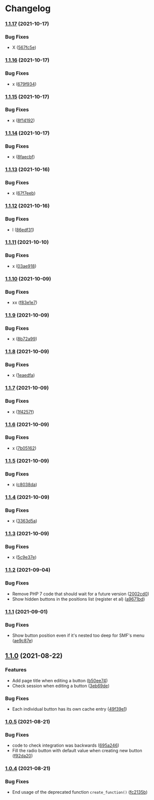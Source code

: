 # Changelog

### [1.1.17](https://www.github.com/livemods/smf-ultimate-menu/compare/v1.1.16...v1.1.17) (2021-10-17)


### Bug Fixes

* X ([567fc5e](https://www.github.com/livemods/smf-ultimate-menu/commit/567fc5e8a3e3564736bd9a8ba0ac51316d704c73))

### [1.1.16](https://www.github.com/livemods/smf-ultimate-menu/compare/v1.1.15...v1.1.16) (2021-10-17)


### Bug Fixes

* x ([679f934](https://www.github.com/livemods/smf-ultimate-menu/commit/679f934abcbe719d4f5c57b2a27af2370211933e))

### [1.1.15](https://www.github.com/livemods/smf-ultimate-menu/compare/v1.1.14...v1.1.15) (2021-10-17)


### Bug Fixes

* x ([8f14192](https://www.github.com/livemods/smf-ultimate-menu/commit/8f14192b2ce94393ae9dbe9245c1f8cf0fb2912c))

### [1.1.14](https://www.github.com/livemods/smf-ultimate-menu/compare/v1.1.13...v1.1.14) (2021-10-17)


### Bug Fixes

* x ([8faecbf](https://www.github.com/livemods/smf-ultimate-menu/commit/8faecbf25cde1359880c8846a2fd7dda6d9bc2bd))

### [1.1.13](https://www.github.com/livemods/smf-ultimate-menu/compare/v1.1.12...v1.1.13) (2021-10-16)


### Bug Fixes

* x ([67f7eeb](https://www.github.com/livemods/smf-ultimate-menu/commit/67f7eeb6030abc8274b3204ec0617bd4e86543b8))

### [1.1.12](https://www.github.com/livemods/smf-ultimate-menu/compare/v1.1.11...v1.1.12) (2021-10-16)


### Bug Fixes

* l ([86edf31](https://www.github.com/livemods/smf-ultimate-menu/commit/86edf3190857bd0a98357f881169c8c46fc8f6ff))

### [1.1.11](https://www.github.com/livemods/smf-ultimate-menu/compare/v1.1.10...v1.1.11) (2021-10-10)


### Bug Fixes

* x ([03ae918](https://www.github.com/livemods/smf-ultimate-menu/commit/03ae9189d3a8247b63b0e49ae5f35e32b88d2cfe))

### [1.1.10](https://www.github.com/livemods/smf-ultimate-menu/compare/v1.1.9...v1.1.10) (2021-10-09)


### Bug Fixes

* xx ([f83e1e7](https://www.github.com/livemods/smf-ultimate-menu/commit/f83e1e7028225c4327fe11b31cc4248399fd438a))

### [1.1.9](https://www.github.com/livemods/smf-ultimate-menu/compare/v1.1.8...v1.1.9) (2021-10-09)


### Bug Fixes

* x ([8b72a99](https://www.github.com/livemods/smf-ultimate-menu/commit/8b72a992ad74ca539f57be1506d417110960fd4d))

### [1.1.8](https://www.github.com/livemods/smf-ultimate-menu/compare/v1.1.7...v1.1.8) (2021-10-09)


### Bug Fixes

* x ([1eaedfa](https://www.github.com/livemods/smf-ultimate-menu/commit/1eaedfaddb0b3426a4c23ff6c76bfe615424b4aa))

### [1.1.7](https://www.github.com/livemods/smf-ultimate-menu/compare/v1.1.6...v1.1.7) (2021-10-09)


### Bug Fixes

* x ([1f4257f](https://www.github.com/livemods/smf-ultimate-menu/commit/1f4257fe1473edbadd27c1751bb0643314815001))

### [1.1.6](https://www.github.com/livemods/smf-ultimate-menu/compare/v1.1.5...v1.1.6) (2021-10-09)


### Bug Fixes

* x ([7b05162](https://www.github.com/livemods/smf-ultimate-menu/commit/7b051628c7dc311ceb96c19ee8d19dc1e8a4f0fb))

### [1.1.5](https://www.github.com/livemods/smf-ultimate-menu/compare/v1.1.4...v1.1.5) (2021-10-09)


### Bug Fixes

* x ([c8038da](https://www.github.com/livemods/smf-ultimate-menu/commit/c8038da5916d9758d8f8aed484101a13c5a65c11))

### [1.1.4](https://www.github.com/livemods/smf-ultimate-menu/compare/v1.1.3...v1.1.4) (2021-10-09)


### Bug Fixes

* x ([3363d5a](https://www.github.com/livemods/smf-ultimate-menu/commit/3363d5aafb514a364b1929ad8234b0f315039b30))

### [1.1.3](https://www.github.com/livemods/smf-ultimate-menu/compare/v1.1.2...v1.1.3) (2021-10-09)


### Bug Fixes

* x ([5c9e37e](https://www.github.com/livemods/smf-ultimate-menu/commit/5c9e37ee8daa4dbd469f685e9baa79fcee24f6fb))

### [1.1.2](https://www.github.com/live627/smf-ultimate-menu/compare/v1.1.1...v1.1.2) (2021-09-04)


### Bug Fixes

* Remove PHP 7 code that should wait for a future version ([2002cd0](https://www.github.com/live627/smf-ultimate-menu/commit/2002cd0eeb70992c197be7425dc5009aaa4a9c82))
* Show hidden buttons in the positions list (register et al) ([a9671bd](https://www.github.com/live627/smf-ultimate-menu/commit/a9671bdd32749a68d6817ea89fda43e7f040ced5))

### [1.1.1](https://www.github.com/live627/smf-ultimate-menu/compare/v1.1.0...v1.1.1) (2021-09-01)


### Bug Fixes

* Show button position even if it's nested too deep for SMF's menu ([ae9c87e](https://www.github.com/live627/smf-ultimate-menu/commit/ae9c87e95ebd3cad6eb4d87813070e97d436d410))

## [1.1.0](https://www.github.com/live627/smf-ultimate-menu/compare/v1.0.5...v1.1.0) (2021-08-22)


### Features

* Add page title when editing a button ([b50ee74](https://www.github.com/live627/smf-ultimate-menu/commit/b50ee747e1c440ff88126641f80dd2e94c558a9a))
* Check session when editing a button ([3eb69de](https://www.github.com/live627/smf-ultimate-menu/commit/3eb69debe07829242d9ef6bc6b23c423b31c6970))


### Bug Fixes

* Each individual button has its own cache entry ([49f39e1](https://www.github.com/live627/smf-ultimate-menu/commit/49f39e195db30e3ab573b8a1bed412d0c14ab68c))

### [1.0.5](https://www.github.com/live627/smf-ultimate-menu/compare/v1.0.4...v1.0.5) (2021-08-21)


### Bug Fixes

* code to check integration was backwards ([695a246](https://www.github.com/live627/smf-ultimate-menu/commit/695a24605d8de56436ac9596149cf4e558c1db3c))
* Fill the radio button with default value when creating new button ([f92da20](https://www.github.com/live627/smf-ultimate-menu/commit/f92da20518583d762fcd3070fcc5ebb959758462))

### [1.0.4](https://www.github.com/live627/smf-ultimate-menu/compare/v1.0.3...v1.0.4) (2021-08-21)


### Bug Fixes

* End usage of the deprecated function `create_function()` ([fc2135b](https://www.github.com/live627/smf-ultimate-menu/commit/fc2135be33688b96d42c3a540066bd4d87a0c9c0))
